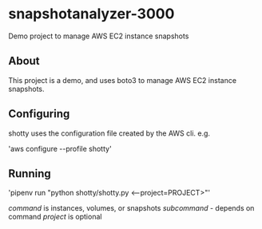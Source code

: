 # snapshotanalyzer-3000

Demo project to manage AWS EC2 instance snapshots

## About

This project is a demo, and uses boto3 to  manage AWS EC2 instance snapshots.

## Configuring

shotty uses the configuration file created by the AWS cli. e.g.

'aws configure --profile shotty'

## Running

'pipenv run "python shotty/shotty.py <command> <subcommand> <--project=PROJECT>"'

*command* is instances, volumes, or snapshots
*subcommand* -  depends on command
*project* is optional
